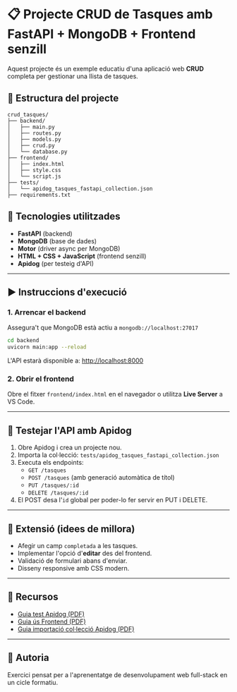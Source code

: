 # 📋 Projecte CRUD de Tasques amb FastAPI + MongoDB + Frontend senzill

Aquest projecte és un exemple educatiu d'una aplicació web **CRUD** completa per gestionar una llista de tasques.

## 🧱 Estructura del projecte

```
crud_tasques/
├── backend/
│   ├── main.py
│   ├── routes.py
│   ├── models.py
│   ├── crud.py
│   └── database.py
├── frontend/
│   ├── index.html
│   ├── style.css
│   └── script.js
├── tests/
│   └── apidog_tasques_fastapi_collection.json
├── requirements.txt
```

## 🚀 Tecnologies utilitzades

- **FastAPI** (backend)
- **MongoDB** (base de dades)
- **Motor** (driver async per MongoDB)
- **HTML + CSS + JavaScript** (frontend senzill)
- **Apidog** (per testeig d'API)

---

## ▶️ Instruccions d'execució

### 1. Arrencar el backend

Assegura't que MongoDB està actiu a `mongodb://localhost:27017`

```bash
cd backend
uvicorn main:app --reload
```

L'API estarà disponible a: [http://localhost:8000](http://localhost:8000)

### 2. Obrir el frontend

Obre el fitxer `frontend/index.html` en el navegador o utilitza **Live Server** a VS Code.

---

## 🧪 Testejar l'API amb Apidog

1. Obre Apidog i crea un projecte nou.
2. Importa la col·lecció: `tests/apidog_tasques_fastapi_collection.json`
3. Executa els endpoints:
   - `GET /tasques`
   - `POST /tasques` (amb generació automàtica de títol)
   - `PUT /tasques/:id`
   - `DELETE /tasques/:id`
4. El POST desa l'`id` global per poder-lo fer servir en PUT i DELETE.

---

## 🧠 Extensió (idees de millora)

- Afegir un camp `completada` a les tasques.
- Implementar l'opció d'**editar** des del frontend.
- Validació de formulari abans d'enviar.
- Disseny responsive amb CSS modern.

---

## 📂 Recursos

- [Guia test Apidog (PDF)](guia_test_apidog_fastapi.pdf)
- [Guia ús Frontend (PDF)](guia_frontend_api_fastapi.pdf)
- [Guia importació col·lecció Apidog (PDF)](guia_importar_apidog_fastapi.pdf)

---

## 🙌 Autoria

Exercici pensat per a l'aprenentatge de desenvolupament web full-stack en un cicle formatiu.
